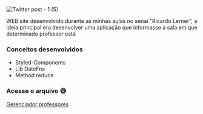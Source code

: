 ![Twitter post - 1 (5)](https://user-images.githubusercontent.com/94193637/189236472-aaf73f55-e58a-49cc-bf8b-838ef6b9a1a4.png)


WEB site desenvolvido durante as minhas aulas no senai "Ricardo Lerner", a ideia principal era desenvolver uma aplicação que informasse 
a sala em que determinado professor está

### Conceitos desenvolvidos
- Styled-Components
- Lib DateFns
- Method reduce

### Acesse o arquivo :sweat_smile:

<a href=https://gerenciador-ambiente-react.vercel.app/>Gerenciador professores</a>

